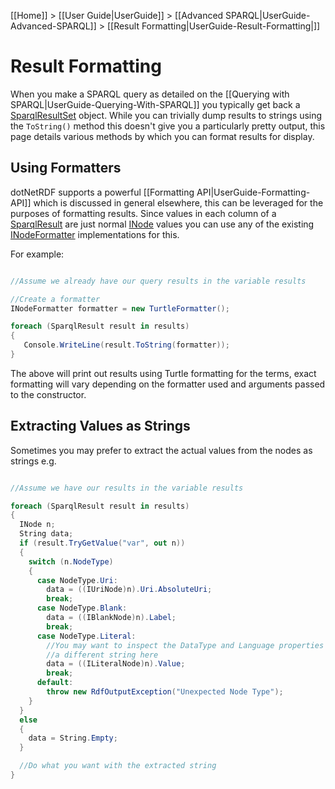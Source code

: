 [[Home]] > [[User Guide|UserGuide]] > [[Advanced SPARQL|UserGuide-Advanced-SPARQL]] > [[Result Formatting|UserGuide-Result-Formatting|]]

# Result Formatting 

When you make a SPARQL query as detailed on the [[Querying with SPARQL|UserGuide-Querying-With-SPARQL]] you typically get back a [SparqlResultSet](https://dotnetrdf.github.io/api/html/T_VDS_RDF_Query_SparqlResultSet.htm) object.  While you can trivially dump results to strings using the `ToString()` method this doesn't give you a particularly pretty output, this page details various methods by which you can format results for display.

## Using Formatters 

dotNetRDF supports a powerful [[Formatting API|UserGuide-Formatting-API]] which is discussed in general elsewhere, this can be leveraged for the purposes of formatting results.  Since values in each column of a [SparqlResult](https://dotnetrdf.github.io/api/html/T_VDS_RDF_Query_SparqlResult.htm) are just normal [INode](https://dotnetrdf.github.io/api/html/T_VDS_RDF_INode) values you can use any of the existing [INodeFormatter](https://dotnetrdf.github.io/api/html/T_VDS_RDF_Writing_Formatting_INodeFormatter_htm.htm) implementations for this.

For example:

```csharp

//Assume we already have our query results in the variable results

//Create a formatter
INodeFormatter formatter = new TurtleFormatter();

foreach (SparqlResult result in results)
{
   Console.WriteLine(result.ToString(formatter));
}
```

The above will print out results using Turtle formatting for the terms, exact formatting will vary depending on the formatter used and arguments passed to the constructor.

## Extracting Values as Strings 

Sometimes you may prefer to extract the actual values from the nodes as strings e.g.

```csharp

//Assume we have our results in the variable results

foreach (SparqlResult result in results)
{
  INode n;
  String data;
  if (result.TryGetValue("var", out n))
  {
    switch (n.NodeType)
    {
      case NodeType.Uri:
        data = ((IUriNode)n).Uri.AbsoluteUri;
        break;
      case NodeType.Blank:
        data = ((IBlankNode)n).Label;
        break;
      case NodeType.Literal:
        //You may want to inspect the DataType and Language properties and generate
        //a different string here
        data = ((ILiteralNode)n).Value;
        break;
      default:
        throw new RdfOutputException("Unexpected Node Type");
    }
  }
  else
  {
    data = String.Empty;
  }

  //Do what you want with the extracted string
}
```
